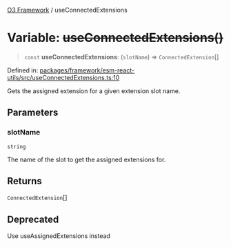 [O3 Framework](../API.md) / useConnectedExtensions

# Variable: ~~useConnectedExtensions()~~

> `const` **useConnectedExtensions**: (`slotName`) => `ConnectedExtension`[]

Defined in: [packages/framework/esm-react-utils/src/useConnectedExtensions.ts:10](https://github.com/openmrs/openmrs-esm-core/blob/85cde3ce59cd3d29230c98040a3f53525e808725/packages/framework/esm-react-utils/src/useConnectedExtensions.ts#L10)

Gets the assigned extension for a given extension slot name.

## Parameters

### slotName

`string`

The name of the slot to get the assigned extensions for.

## Returns

`ConnectedExtension`[]

## Deprecated

Use useAssignedExtensions instead

